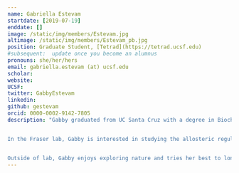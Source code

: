 ```yaml
---
name: Gabriella Estevam
startdate: [2019-07-19]
enddate: []
image: /static/img/members/Estevam.jpg
altimage: /static/img/members/Estevam_pb.jpg
position: Graduate Student, [Tetrad](https://tetrad.ucsf.edu)
#subsequent:  update once you become an alumnus
pronouns: she/her/hers
email: gabriella.estevam (at) ucsf.edu
scholar:
website:
UCSF:
twitter: GabbyEstevam
linkedin:
github: gestevam
orcid: 0000-0002-9142-7805
description: "Gabby graduated from UC Santa Cruz with a degree in Biochemistry and Molecular Biology. As an undergraduate, she studied the structure and dynamics of telomeres and telomerase under the mentorship of [Dr. Michael Stone](https://www.chemistry.ucsc.edu/about/directory-page.php?uid=mds), where her focus was on developing a high-throughput platform to study telomere lengthening.


In the Fraser lab, Gabby is interested in studying the allosteric regulation of kinase activity through molecular and structural biology.


Outside of lab, Gabby enjoys exploring nature and tries her best to longboard."
---
```

